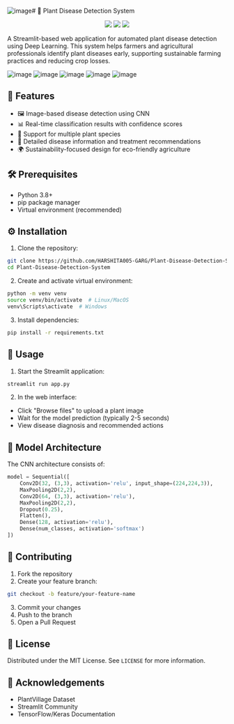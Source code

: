 ![image](https://github.com/user-attachments/assets/7c853fb5-a15c-4f7c-afc8-262340001b04)# 🌱 Plant Disease Detection System

<p align="center">
  <img src="https://img.shields.io/badge/Python-3.8%2B-blue?style=flat-square">
  <img src="https://img.shields.io/badge/Deep%20Learning-CNN-green?style=flat-square">
  <img src="https://img.shields.io/badge/License-MIT-yellow?style=flat-square">
</p>

A Streamlit-based web application for automated plant disease detection using Deep Learning. This system helps farmers and agricultural professionals identify plant diseases early, supporting sustainable farming practices and reducing crop losses.

![image](https://github.com/user-attachments/assets/af06dabc-2a23-4761-b9b6-c56ddc7cdc16)
![image](https://github.com/user-attachments/assets/755c6dc7-d851-475b-9602-7a00d210656b)
![image](https://github.com/user-attachments/assets/20e2c937-f581-41a5-b42c-02e2e64d4a45) ![image](https://github.com/user-attachments/assets/742d290a-5188-4812-a538-ce696f022d8c)
![image](https://github.com/user-attachments/assets/5be172c5-8d66-4b46-b657-1ab5ea43ccf1)


## 🌟 Features

- 🖼️ Image-based disease detection using CNN
- 📊 Real-time classification results with confidence scores
- 🌿 Support for multiple plant species
- 📝 Detailed disease information and treatment recommendations
- 🌍 Sustainability-focused design for eco-friendly agriculture

## 🛠️ Prerequisites

- Python 3.8+
- pip package manager
- Virtual environment (recommended)

## ⚙️ Installation

1. Clone the repository:
```bash
git clone https://github.com/HARSHITA005-GARG/Plant-Disease-Detection-System.git
cd Plant-Disease-Detection-System
```

2. Create and activate virtual environment:
```bash
python -m venv venv
source venv/bin/activate  # Linux/MacOS
venv\Scripts\activate  # Windows
```

3. Install dependencies:
```bash
pip install -r requirements.txt
```

## 🚀 Usage

1. Start the Streamlit application:
```bash
streamlit run app.py
```

2. In the web interface:
 - Click "Browse files" to upload a plant image
 - Wait for the model prediction (typically 2-5 seconds)
 - View disease diagnosis and recommended actions

## 🧠 Model Architecture

The CNN architecture consists of:
```python
model = Sequential([
    Conv2D(32, (3,3), activation='relu', input_shape=(224,224,3)),
    MaxPooling2D(2,2),
    Conv2D(64, (3,3), activation='relu'),
    MaxPooling2D(2,2),
    Dropout(0.25),
    Flatten(),
    Dense(128, activation='relu'),
    Dense(num_classes, activation='softmax')
])
```

## 🤝 Contributing

1. Fork the repository
2. Create your feature branch:
```bash
git checkout -b feature/your-feature-name
```
3. Commit your changes
4. Push to the branch
5. Open a Pull Request

## 📜 License
Distributed under the MIT License. See `LICENSE` for more information.

## 🙏 Acknowledgements
- PlantVillage Dataset
- Streamlit Community
- TensorFlow/Keras Documentation

